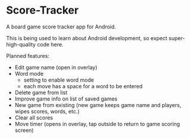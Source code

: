 # Score-Tracker
A board game score tracker app for Android.

This is being used to learn about Android development, so expect super-high-quality code here.

Planned features:
- Edit game name (open in overlay)
- Word mode
    - setting to enable word mode
    - each move has a space for a word to be entered
- Delete game from list
- Improve game info on list of saved games
- New game from existing (new game keeps game name and players, wipes scores, words, etc.)
- Clear all scores
- Move timer (opens in overlay, tap outside to return to game scoring screen)